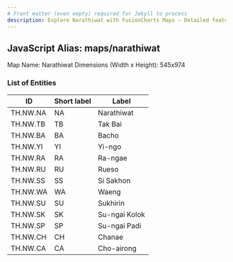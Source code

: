 ```yaml
---
# Front matter (even empty) required for Jekyll to process
description: Explore Narathiwat with FusionCharts Maps – Detailed features for seamless integration. Try now & enhance your data visualization today! 
---
```


## JavaScript Alias: maps/narathiwat

Map Name: Narathiwat
Dimensions (Width x Height): 545x974

### List of Entities

| ID       | Short label | Label         |
| -------- | ----------- | ------------- |
| TH.NW.NA | NA          | Narathiwat    |
| TH.NW.TB | TB          | Tak Bai       |
| TH.NW.BA | BA          | Bacho         |
| TH.NW.YI | YI          | Yi-ngo        |
| TH.NW.RA | RA          | Ra-ngae       |
| TH.NW.RU | RU          | Rueso         |
| TH.NW.SS | SS          | Si Sakhon     |
| TH.NW.WA | WA          | Waeng         |
| TH.NW.SU | SU          | Sukhirin      |
| TH.NW.SK | SK          | Su-ngai Kolok |
| TH.NW.SP | SP          | Su-ngai Padi  |
| TH.NW.CH | CH          | Chanae        |
| TH.NW.CA | CA          | Cho-airong    |
